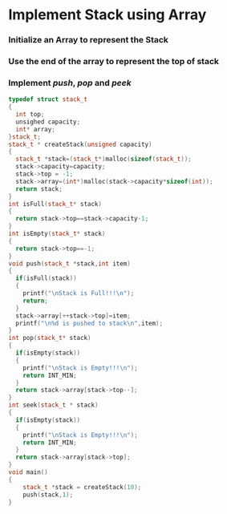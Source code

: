 # Implement Stack using Array
### Initialize an Array to represent the Stack
### Use the end of the array to represent the top of stack
### Implement *push*, *pop* and *peek*
```cpp
typedef struct stack_t
{
  int top;
  unsighed capacity;
  int* array;
}stack_t;
stack_t * createStack(unsigned capacity)
{
  stack_t *stack=(stack_t*)malloc(sizeof(stack_t));
  stack->capacity=capacity;
  stack->top = -1;
  stack->array=(int*)malloc(stack->capacity*sizeof(int));
  return stack;
}
int isFull(stack_t* stack)
{
  return stack->top==stack->capacity-1;
}
int isEmpty(stack_t* stack)
{
  return stack->top==-1;
}
void push(stack_t *stack,int item)
{
  if(isFull(stack))
  {
    printf("\nStack is Full!!!\n");
    return;
  }
  stack->array[++stack->top]=item;
  printf("\n%d is pushed to stack\n",item);
}
int pop(stack_t* stack)
{
  if(isEmpty(stack))
  {
    printf("\nStack is Empty!!!\n");
    return INT_MIN;
  }
  return stack->array[stack->top--];
}
int seek(stack_t * stack)
{
  if(isEmpty(stack))
  {
    printf("\nStack is Empty!!!\n");
    return INT_MIN;
  }
  return stack->array[stack->top];
}
void main()
{
    stack_t *stack = createStack(10);
    push(stack,1);
}


